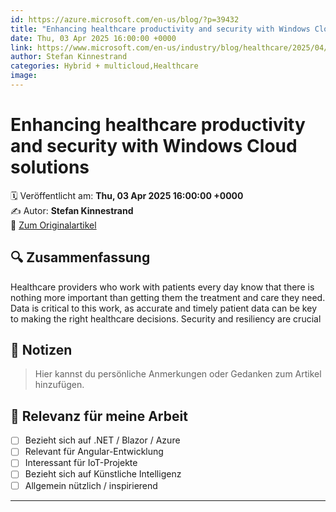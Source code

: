 ```yaml
---
id: https://azure.microsoft.com/en-us/blog/?p=39432
title: "Enhancing healthcare productivity and security with Windows Cloud solutions"
date: Thu, 03 Apr 2025 16:00:00 +0000
link: https://www.microsoft.com/en-us/industry/blog/healthcare/2025/04/03/enhancing-healthcare-productivity-and-security-with-windows-cloud-solutions/
author: Stefan Kinnestrand
categories: Hybrid + multicloud,Healthcare
image: 
---
```


# Enhancing healthcare productivity and security with Windows Cloud solutions

🗓️ Veröffentlicht am: **Thu, 03 Apr 2025 16:00:00 +0000**  
✍️ Autor: **Stefan Kinnestrand**  
🔗 [Zum Originalartikel](https://www.microsoft.com/en-us/industry/blog/healthcare/2025/04/03/enhancing-healthcare-productivity-and-security-with-windows-cloud-solutions/)

## 🔍 Zusammenfassung

Healthcare providers who work with patients every day know that there is nothing more important than getting them the treatment and care they need. Data is critical to this work, as accurate and timely patient data can be key to making the right healthcare decisions. Security and resiliency are crucial

## 📌 Notizen

> Hier kannst du persönliche Anmerkungen oder Gedanken zum Artikel hinzufügen.

## 🧠 Relevanz für meine Arbeit

- [ ] Bezieht sich auf .NET / Blazor / Azure
- [ ] Relevant für Angular-Entwicklung
- [ ] Interessant für IoT-Projekte
- [ ] Bezieht sich auf Künstliche Intelligenz
- [ ] Allgemein nützlich / inspirierend

---
